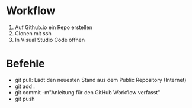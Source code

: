 # Workflow
1. Auf Github.io ein Repo erstellen
2. Clonen mit ssh
3. In Visual Studio Code öffnen

# Befehle
* git pull: Lädt den neuesten Stand aus dem Public Repository (Internet)
* git add .
* git commit -m"Anleitung für den GitHub Workflow verfasst"
* git push